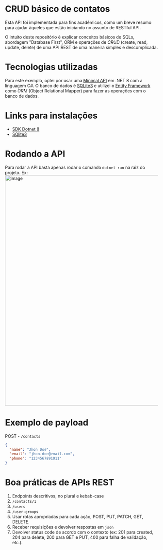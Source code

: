 # CRUD básico de contatos

Esta API foi implementada para fins acadêmicos, como um breve resumo para ajudar àqueles que estão iniciando no assunto de RESTful API.

O intuito deste repositório é explicar conceitos básicos de SQLs, abordagem "Database First", ORM e operações de _CRUD_ (create, read, update, delete) de uma API REST de uma maneira simples e descomplicada.

# Tecnologias utilizadas

Para este exemplo, optei por usar uma [Minimal API](https://learn.microsoft.com/pt-br/aspnet/core/tutorials/min-web-api) em .NET 8 com a linguagem C#.
O banco de dados é [SQLite3](https://www.sqlite.org/) e utilizei o [Entity Framework](https://learn.microsoft.com/pt-br/ef/) como _ORM_ (Object Relational Mapper) para fazer as operações com o banco de dados.

# Links para instalações
- [SDK Dotnet 8](https://dotnet.microsoft.com/pt-br/download/dotnet/8.0)
- [SQlite3](https://www.sqlite.org/download.html)

# Rodando a API

Para rodar a API basta apenas rodar o comando `dotnet run` na raiz do projeto.
Ex:
<img width="758" alt="image" src="https://github.com/user-attachments/assets/6e32e769-4ecd-4a85-8a1c-2bb8b3ce0143">

# Exemplo de payload

POST - `/contacts`
```json
{
  "name": "Jhon Doe",
  "email": "jhon.doe@email.com",
  "phone": "1234567891011"
}
```

# Boa práticas de APIs REST

1. Endpoints descritivos, no plural e kebab-case
  1. `/contacts/1`
  2. `/users`
  3. `/user-groups`
2. Usar rotas apropriadas para cada ação, POST, PUT, PATCH, GET, DELETE.
3. Receber requisições e devolver respostas em `json`
4. Devolver status code de acordo com o contexto (ex: 201 para created, 204 para delete, 200 para GET e PUT, 400 para falha de validação, etc.).